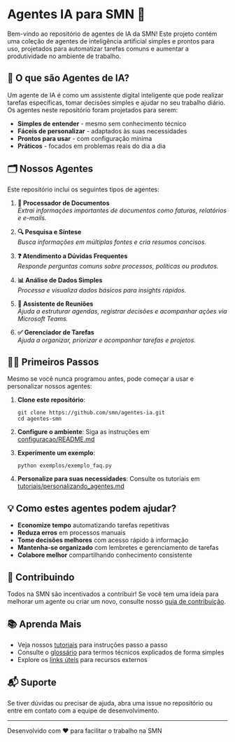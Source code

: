 # Agentes IA para SMN 🤖

Bem-vindo ao repositório de agentes de IA da SMN! Este projeto contém uma coleção de agentes de inteligência artificial simples e prontos para uso, projetados para automatizar tarefas comuns e aumentar a produtividade no ambiente de trabalho.

## 🚀 O que são Agentes de IA?

Um agente de IA é como um assistente digital inteligente que pode realizar tarefas específicas, tomar decisões simples e ajudar no seu trabalho diário. Os agentes neste repositório foram projetados para serem:

- **Simples de entender** - mesmo sem conhecimento técnico
- **Fáceis de personalizar** - adaptados às suas necessidades
- **Prontos para usar** - com configuração mínima
- **Práticos** - focados em problemas reais do dia a dia

## 🗂️ Nossos Agentes

Este repositório inclui os seguintes tipos de agentes:

1. **📄 Processador de Documentos**  
   _Extrai informações importantes de documentos como faturas, relatórios e e-mails._

2. **🔍 Pesquisa e Síntese**  
   _Busca informações em múltiplas fontes e cria resumos concisos._

3. **❓ Atendimento a Dúvidas Frequentes**  
   _Responde perguntas comuns sobre processos, políticas ou produtos._

4. **📊 Análise de Dados Simples**  
   _Processa e visualiza dados básicos para insights rápidos._

5. **📝 Assistente de Reuniões**  
   _Ajuda a estruturar agendas, registrar decisões e acompanhar ações via Microsoft Teams._

6. **✅ Gerenciador de Tarefas**  
   _Ajuda a organizar, priorizar e acompanhar tarefas e projetos._

## 🚶‍♂️ Primeiros Passos

Mesmo se você nunca programou antes, pode começar a usar e personalizar nossos agentes:

1. **Clone este repositório**:
   ```
   git clone https://github.com/smn/agentes-ia.git
   cd agentes-smn
   ```

2. **Configure o ambiente**:
   Siga as instruções em [configuracao/README.md](configuracao/README.md)

3. **Experimente um exemplo**:
   ```
   python exemplos/exemplo_faq.py
   ```

4. **Personalize para suas necessidades**:
   Consulte os tutoriais em [tutoriais/personalizando_agentes.md](tutoriais/personalizando_agentes.md)

## 💡 Como estes agentes podem ajudar?

- **Economize tempo** automatizando tarefas repetitivas
- **Reduza erros** em processos manuais
- **Tome decisões melhores** com acesso rápido à informação
- **Mantenha-se organizado** com lembretes e gerenciamento de tarefas
- **Colabore melhor** compartilhando conhecimento consistente

## 🤝 Contribuindo

Todos na SMN são incentivados a contribuir! Se você tem uma ideia para melhorar um agente ou criar um novo, consulte nosso [guia de contribuição](CONTRIBUINDO.md).

## 📚 Aprenda Mais

- Veja nossos [tutoriais](tutoriais/) para instruções passo a passo
- Consulte o [glossário](recursos/glossario.md) para termos técnicos explicados de forma simples
- Explore os [links úteis](recursos/links_uteis.md) para recursos externos

## 📬 Suporte

Se tiver dúvidas ou precisar de ajuda, abra uma issue no repositório ou entre em contato com a equipe de desenvolvimento.

---

Desenvolvido com ❤️ para facilitar o trabalho na SMN